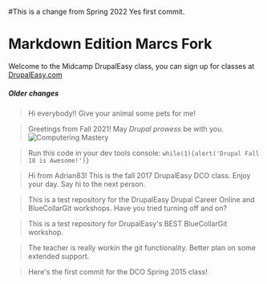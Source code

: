 #This is a change from Spring 2022
Yes first commit.

# Markdown Edition Marcs Fork
Welcome to the Midcamp DrupalEasy class, you can sign up for classes at [DrupalEasy.com](https://www.drupaleasy.com/)

##### Older changes
>Hi everybody!! Give your animal some pets for me!

> Greetings from Fall 2021! May *Drupal prowess* be with you.
> ![Computering Mastery](https://media.giphy.com/media/AceKHfcUrqauQ/giphy.gif)

> Run this code in your dev tools console: `while(1){alert('Drupal Fall 18 is Awesome!')}`

> Hi from Adrian83! This is the fall 2017 DrupalEasy DCO class. Enjoy your day. Say hi to the next person.

> This is a test repository for the DrupalEasy Drupal Career Online and BlueCollarGit workshops.
Have you tried turning off and on?

> This is a test repository for DrupalEasy's BEST BlueCollarGit workshop.

> The teacher is really workin the git functionality. Better plan on some extended support.

> Here's the first commit for the DCO Spring 2015 class!
